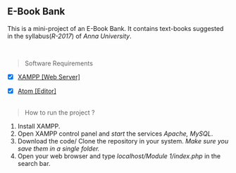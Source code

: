 ## E-Book Bank
<p>This is a mini-project of an E-Book Bank. It contains text-books suggested in the syllabus(<i>R-2017</i>) of <i>Anna University</i>.</p><br/>

> Software Requirements

  - [X] <a href="https://www.apachefriends.org/download.html">XAMPP [Web Server]</a><br/>
  - [x] <a href="https://atom.io/">Atom [Editor]</a><br/><br/>


> How to run the project ?

1. Install XAMPP.<br/>
2. Open XAMPP control panel and <i>start</i> the services <i>Apache, MySQL</i>.<br/>
3. Download the code/ Clone the repository in your system.<i> Make sure you save them in a single folder.</i><br/>
4. Open your web browser and type <i>localhost/Module 1/index.php</i> in the search bar.

